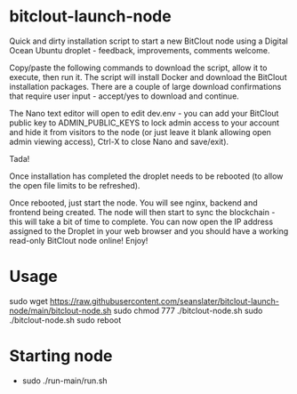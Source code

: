 # bitclout-launch-node

Quick and dirty installation script to start a new BitClout node using a Digital Ocean Ubuntu droplet - feedback, improvements, comments welcome.

Copy/paste the following commands to download the script, allow it to execute, then run it. The script will install Docker and download the BitClout installation packages. There are a couple of large download confirmations that require user input - accept/yes to download and continue.

The Nano text editor will open to edit dev.env - you can add your BitClout public key to ADMIN_PUBLIC_KEYS to lock admin access to your account and hide it from visitors to the node (or just leave it blank allowing open admin viewing access), Ctrl-X to close Nano and save/exit).

Tada!

Once installation has completed the droplet needs to be rebooted (to allow the open file limits to be refreshed).

Once rebooted, just start the node. You will see nginx, backend and frontend being created. The node will then start to sync the blockchain - this will take a bit of time to complete. You can now open the IP address assigned to the Droplet in your web browser and you should have a working read-only BitClout node online! Enjoy!

# Usage

sudo wget https://raw.githubusercontent.com/seanslater/bitclout-launch-node/main/bitclout-node.sh
sudo chmod 777 ./bitclout-node.sh
sudo ./bitclout-node.sh
sudo reboot

# Starting node

* sudo ./run-main/run.sh
